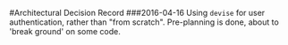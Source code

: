 #Architectural Decision Record
###2016-04-16
Using `devise` for user authentication, rather than "from scratch".  Pre-planning is done, about to 'break ground' on some code.
